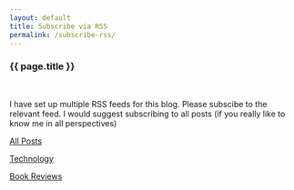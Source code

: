 ```yaml
---
layout: default
title: Subscribe via RSS
permalink: /subscribe-rss/
---
```

<div class="post">
<h3>{{ page.title }}</h3><br/>

<p>I have set up multiple RSS feeds for this blog. Please subscibe to the relevant feed. I would suggest subscribing to all posts (if you really like to know me in all perspectives)</p>

<p><a href="{{ site.utl }}/feed.xml">All Posts</a></p>

<p><a href="{{ site.utl }}/feed.technology.xml">Technology</a></p>

<p><a href="{{ site.utl }}/feed.books.xml">Book Reviews</a></p>

</div>
